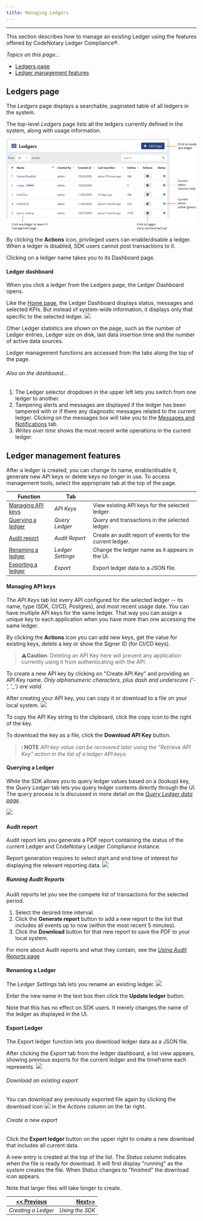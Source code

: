 ```yaml
---
title: Managing Ledgers
---
```


-------

This section describes how to manage an existing Ledger using the features offered by CodeNotary Ledger Compliance®.

_Topics on this page..._

- [Ledgers page](#ledgers-page)
- [Ledger management features](#ledger-management-features)

## Ledgers page

The *Ledgers* page displays a searchable, paginated table of all ledgers in the system.

The top-level *Ledgers* page lists all the ledgers currently defined in the system, along with usage information.

![](assets\images\alt_ledger_annot.png)

By clicking the **Actions** icon, privileged users can enable/disable a ledger. When a ledger is disabled, SDK users cannot post transactions to it.  

Clicking on a ledger name takes you to its Dashboard page.

#### Ledger dashboard

When you click a ledger from the Ledgers page, the Ledger Dashboard opens.

Like the [Home page](overall-status), the Ledger Dashboard displays status, messages and selected KPIs. But instead of system-wide information, it displays only that specific to the selected ledger. 
![](C:\Users\David\Downloads\Metatrope\clients\ntry\assets\images\alt_ledger_dash.png)

Other Ledger statistics are shown on the page, such as the number of Ledger entries, Ledger size on disk, last data insertion time and the number of active data sources.

Ledger management functions are accessed from the tabs along the top of the page.

###### *Also on the dashboard...*

1. The Ledger selector dropdown in the upper left lets you switch from one ledger to another.
2. Tampering alerts and messages are displayed if the ledger has been tampered with or if there any diagnostic messages related to the current ledger. Clicking on the messages box will take you to the
   [Messages and Notifications](messages) tab.
3. *Writes over time* shows the most recent write operations in the current ledger.

## Ledger management features

After a ledger is created, you can change its name, enable/disable it, generate new API keys or delete keys no longer in use. To access management tools, select the appropriate tab at the top of the page.

| Function                                  | Tab               |                                                          |
| ----------------------------------------- | ----------------- | -------------------------------------------------------- |
| [Managing API keys](#managing-API-keys)   | *API Keys*        | View existing API keys for the selected ledger.          |
| [Querying a ledger](#querying-a-ledger)   | *Query Ledger*    | Query and transactions in the selected ledger.           |
| [Audit report](#audit-report)             | *Audit Report*    | Create an audit report of events for the current ledger. |
| [Renaming a ledger](#renaming-a-ledger)   | *Ledger Settings* | Change the ledger name as it appears in the UI.          |
| [Exporting a ledger](#exporting-a-ledger) | *Export*          | Export ledger data to a JSON file.                       |

#### Managing API keys

The *API Keys* tab list every API configured for the selected ledger --  its name, type (SDK, CI/CD, Postgres), and most recent usage date. You can have multiple API keys for the same ledger. That way you can assign a unique key to each application when you have more than one accessing the same ledger. 

By clicking the **Actions** icon you can add new keys, get the value for existing keys, delete a key or show the Signer ID (for CI/CD keys).

> :warning: ​**Caution**: Deleting an API Key here will prevent any application currently using it from authenticating with the API.

To create a new API key by clicking on "Create API Key" and providing an API Key name. *Only alphanumeric characters, plus dash and underscore ('-', '_') are valid.*

After creating your API key, you can copy it or download to a file on your local system.
![](C:\Users\David\Downloads\Metatrope\clients\ntry\assets\images\alt_apikey_gen.png)

To copy the API Key string to the clipboard, click the copy icon to the right of the key.

To download the key as a file, click the **Download API Key** button.

> :information_source: **NOTE** *API key value can be recovered later using the "Retrieve API Key" action in the list of a ledger API keys.*

#### Querying a Ledger

While the SDK allows you to query ledger values based on a (lookup) key, the *Query Ledger* tab lets you query ledger contents directly through the UI. The query process is is discussed in more detail on the [*Query Ledger data page*](query-ledger) .


![](C:\Users\David\Downloads\Metatrope\clients\ntry\assets\images\alt_query_ldgr_wgt_annot.png)

#### Audit report

Audit report lets you generate a PDF report containing the status of the current Ledger and
CodeNotary Ledger Compliance instance.

Report generation requires to select start and end time of interest for displaying the relevant reporting data.
![](C:\Users\David\Downloads\Metatrope\clients\ntry\assets\images\alt_aud_rept_main.png)

##### Running Audit Reports

Audit reports let you see the compete list of transactions for the selected period.

1. Select the desired time interval.
2. Click the **Generate report** button to add a new report to the list that includes all events up to now (within the most recent 5 minutes).
3. Click the **Download** button for that new report to save the PDF to your local system.

For more about Audit reports and what they contain, see the [*Using Audit Reports* page](use-audit-reports)

#### Renaming a Ledger

The *Ledger Settings* tab lets you rename an existing ledger. 
![](C:\Users\David\Downloads\Metatrope\clients\ntry\assets\images\alt_ldgr_set_dlg.png)

Enter the new name in the text box then click the **Update ledger** button.

Note that this has no effect on SDK users. It merely changes the name of the ledger as displayed in the UI.

#### Export Ledger

The Export ledger function lets you download ledger data as a JSON file.

After clicking the *Export* tab from the ledger dashboard, a list view appears, showing previous exports for the current ledger and the timeframe each represents. 
![](C:\Users\David\Downloads\Metatrope\clients\ntry\assets\images\alt_ldgr_export_main.png)

###### Download an existing export

You can download any previously exported file again by clicking the download icon ![](C:\Users\David\Downloads\Metatrope\clients\ntry\assets\images\alt_dnload_icn.png) in the *Actions* column on the far right.

###### Create a new export

Click the **Export ledger** button on the upper right to create a new download that includes all current data.

A new entry is created at the top of the list. The *Status* column indicates when the file is ready for download. It will first display "running" as the system creates the file. When *Status* changes to "finished" the download icon appears. 

Note that larger files will take longer to create.

| [<< Previous](create-ledger) | [Next>>](use-ledger) |
| ---------------------------- | -------------------: |
| *Creating a Ledger*          |      *Using the SDK* |



